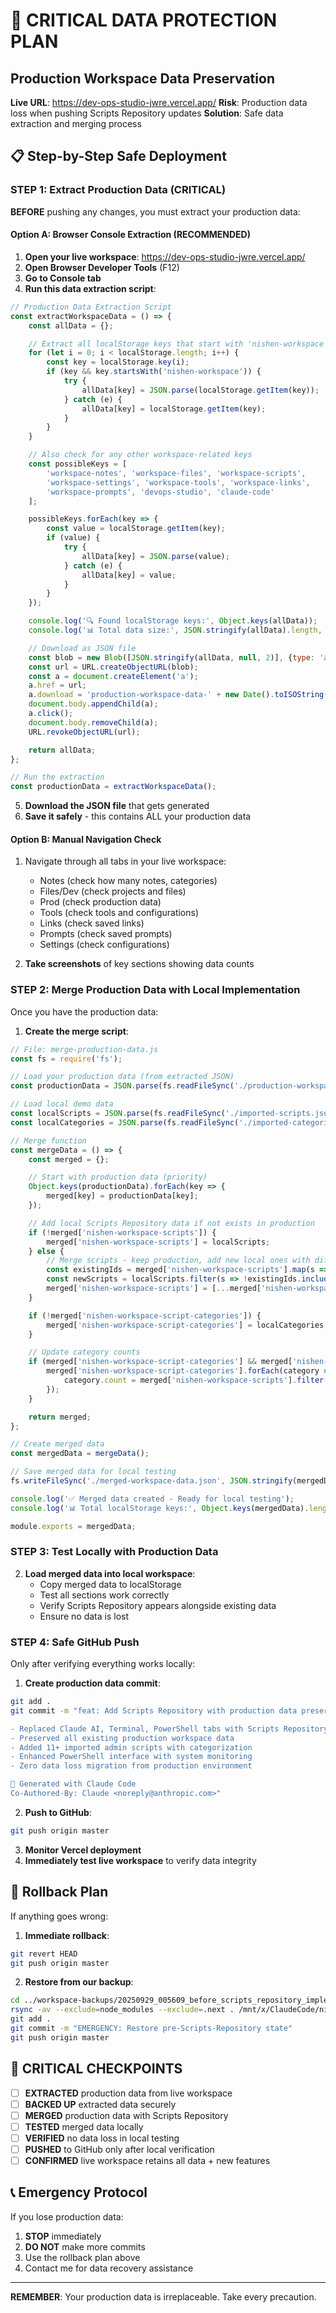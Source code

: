 # 🚨 CRITICAL DATA PROTECTION PLAN

## Production Workspace Data Preservation

**Live URL**: https://dev-ops-studio-jwre.vercel.app/
**Risk**: Production data loss when pushing Scripts Repository updates
**Solution**: Safe data extraction and merging process

## 📋 Step-by-Step Safe Deployment

### STEP 1: Extract Production Data (CRITICAL)

**BEFORE** pushing any changes, you must extract your production data:

#### Option A: Browser Console Extraction (RECOMMENDED)
1. **Open your live workspace**: https://dev-ops-studio-jwre.vercel.app/
2. **Open Browser Developer Tools** (F12)
3. **Go to Console tab**
4. **Run this data extraction script**:

```javascript
// Production Data Extraction Script
const extractWorkspaceData = () => {
    const allData = {};

    // Extract all localStorage keys that start with 'nishen-workspace'
    for (let i = 0; i < localStorage.length; i++) {
        const key = localStorage.key(i);
        if (key && key.startsWith('nishen-workspace')) {
            try {
                allData[key] = JSON.parse(localStorage.getItem(key));
            } catch (e) {
                allData[key] = localStorage.getItem(key);
            }
        }
    }

    // Also check for any other workspace-related keys
    const possibleKeys = [
        'workspace-notes', 'workspace-files', 'workspace-scripts',
        'workspace-settings', 'workspace-tools', 'workspace-links',
        'workspace-prompts', 'devops-studio', 'claude-code'
    ];

    possibleKeys.forEach(key => {
        const value = localStorage.getItem(key);
        if (value) {
            try {
                allData[key] = JSON.parse(value);
            } catch (e) {
                allData[key] = value;
            }
        }
    });

    console.log('🔍 Found localStorage keys:', Object.keys(allData));
    console.log('📊 Total data size:', JSON.stringify(allData).length, 'characters');

    // Download as JSON file
    const blob = new Blob([JSON.stringify(allData, null, 2)], {type: 'application/json'});
    const url = URL.createObjectURL(blob);
    const a = document.createElement('a');
    a.href = url;
    a.download = 'production-workspace-data-' + new Date().toISOString().replace(/[:.]/g, '-') + '.json';
    document.body.appendChild(a);
    a.click();
    document.body.removeChild(a);
    URL.revokeObjectURL(url);

    return allData;
};

// Run the extraction
const productionData = extractWorkspaceData();
```

5. **Download the JSON file** that gets generated
6. **Save it safely** - this contains ALL your production data

#### Option B: Manual Navigation Check
1. Navigate through all tabs in your live workspace:
   - Notes (check how many notes, categories)
   - Files/Dev (check projects and files)
   - Prod (check production data)
   - Tools (check tools and configurations)
   - Links (check saved links)
   - Prompts (check saved prompts)
   - Settings (check configurations)

2. **Take screenshots** of key sections showing data counts

### STEP 2: Merge Production Data with Local Implementation

Once you have the production data:

1. **Create the merge script**:

```javascript
// File: merge-production-data.js
const fs = require('fs');

// Load your production data (from extracted JSON)
const productionData = JSON.parse(fs.readFileSync('./production-workspace-data.json', 'utf8'));

// Load local demo data
const localScripts = JSON.parse(fs.readFileSync('./imported-scripts.json', 'utf8'));
const localCategories = JSON.parse(fs.readFileSync('./imported-categories.json', 'utf8'));

// Merge function
const mergeData = () => {
    const merged = {};

    // Start with production data (priority)
    Object.keys(productionData).forEach(key => {
        merged[key] = productionData[key];
    });

    // Add local Scripts Repository data if not exists in production
    if (!merged['nishen-workspace-scripts']) {
        merged['nishen-workspace-scripts'] = localScripts;
    } else {
        // Merge scripts - keep production, add new local ones with different IDs
        const existingIds = merged['nishen-workspace-scripts'].map(s => s.id);
        const newScripts = localScripts.filter(s => !existingIds.includes(s.id));
        merged['nishen-workspace-scripts'] = [...merged['nishen-workspace-scripts'], ...newScripts];
    }

    if (!merged['nishen-workspace-script-categories']) {
        merged['nishen-workspace-script-categories'] = localCategories;
    }

    // Update category counts
    if (merged['nishen-workspace-script-categories'] && merged['nishen-workspace-scripts']) {
        merged['nishen-workspace-script-categories'].forEach(category => {
            category.count = merged['nishen-workspace-scripts'].filter(script => script.category === category.id).length;
        });
    }

    return merged;
};

// Create merged data
const mergedData = mergeData();

// Save merged data for local testing
fs.writeFileSync('./merged-workspace-data.json', JSON.stringify(mergedData, null, 2));

console.log('✅ Merged data created - Ready for local testing');
console.log('📊 Total localStorage keys:', Object.keys(mergedData).length);

module.exports = mergedData;
```

### STEP 3: Test Locally with Production Data

2. **Load merged data into local workspace**:
   - Copy merged data to localStorage
   - Test all sections work correctly
   - Verify Scripts Repository appears alongside existing data
   - Ensure no data is lost

### STEP 4: Safe GitHub Push

Only after verifying everything works locally:

1. **Create production data commit**:
```bash
git add .
git commit -m "feat: Add Scripts Repository with production data preservation

- Replaced Claude AI, Terminal, PowerShell tabs with Scripts Repository & PowerShell Manager
- Preserved all existing production workspace data
- Added 11+ imported admin scripts with categorization
- Enhanced PowerShell interface with system monitoring
- Zero data loss migration from production environment

🔧 Generated with Claude Code
Co-Authored-By: Claude <noreply@anthropic.com>"
```

2. **Push to GitHub**:
```bash
git push origin master
```

3. **Monitor Vercel deployment**
4. **Immediately test live workspace** to verify data integrity

## 🔄 Rollback Plan

If anything goes wrong:

1. **Immediate rollback**:
```bash
git revert HEAD
git push origin master
```

2. **Restore from our backup**:
```bash
cd ../workspace-backups/20250929_005609_before_scripts_repository_implementation
rsync -av --exclude=node_modules --exclude=.next . /mnt/x/ClaudeCode/nishens-ai-workspace/
git add .
git commit -m "EMERGENCY: Restore pre-Scripts-Repository state"
git push origin master
```

## 🚨 CRITICAL CHECKPOINTS

- [ ] **EXTRACTED** production data from live workspace
- [ ] **BACKED UP** extracted data securely
- [ ] **MERGED** production data with Scripts Repository
- [ ] **TESTED** merged data locally
- [ ] **VERIFIED** no data loss in local testing
- [ ] **PUSHED** to GitHub only after local verification
- [ ] **CONFIRMED** live workspace retains all data + new features

## 📞 Emergency Protocol

If you lose production data:
1. **STOP** immediately
2. **DO NOT** make more commits
3. Use the rollback plan above
4. Contact me for data recovery assistance

---

**REMEMBER**: Your production data is irreplaceable. Take every precaution.